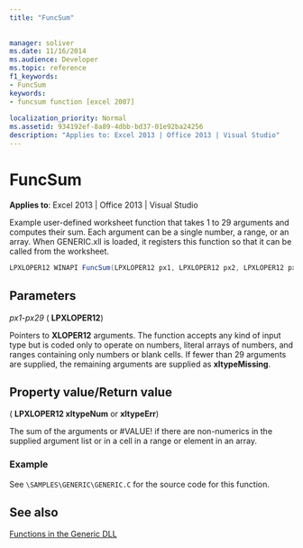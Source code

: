 ```yaml
---
title: "FuncSum"
 
 
manager: soliver
ms.date: 11/16/2014
ms.audience: Developer
ms.topic: reference
f1_keywords:
- FuncSum
keywords:
- funcsum function [excel 2007]
 
localization_priority: Normal
ms.assetid: 934192ef-8a89-4dbb-bd37-01e92ba24256
description: "Applies to: Excel 2013 | Office 2013 | Visual Studio"
---
```


# FuncSum

 **Applies to**: Excel 2013 | Office 2013 | Visual Studio 
  
Example user-defined worksheet function that takes 1 to 29 arguments and computes their sum. Each argument can be a single number, a range, or an array. When GENERIC.xll is loaded, it registers this function so that it can be called from the worksheet. 
  
```cs
LPXLOPER12 WINAPI FuncSum(LPXLOPER12 px1, LPXLOPER12 px2, LPXLOPER12 px3,LPXLOPER12 px4, LPXLOPER12 px5, LPXLOPER12 px6, LPXLOPER12 px7,LPXLOPER12 px8, LPXLOPER12 px9, LPXLOPER12 px10, LPXLOPER12 px11,LPXLOPER12 px12, LPXLOPER12 px13, LPXLOPER12 px14, LPXLOPER12 px15,LPXLOPER12 px16, LPXLOPER12 px17, LPXLOPER12 px18, LPXLOPER12 px19,LPXLOPER12 px20, LPXLOPER12 px21, LPXLOPER12 px22, LPXLOPER12 px23,LPXLOPER12 px24, LPXLOPER12 px25, LPXLOPER12 px26, LPXLOPER12 px27,LPXLOPER12 px28, LPXLOPER12 px29);
```

## Parameters

 _px1-px29_ ( **LPXLOPER12**)
  
Pointers to **XLOPER12** arguments. The function accepts any kind of input type but is coded only to operate on numbers, literal arrays of numbers, and ranges containing only numbers or blank cells. If fewer than 29 arguments are supplied, the remaining arguments are supplied as **xltypeMissing**.
  
## Property value/Return value

( **LPXLOPER12 xltypeNum** or **xltypeErr**)
  
The sum of the arguments or #VALUE! if there are non-numerics in the supplied argument list or in a cell in a range or element in an array.
  
### Example

See  `\SAMPLES\GENERIC\GENERIC.C` for the source code for this function. 
  
## See also



[Functions in the Generic DLL](functions-in-the-generic-dll.md)

